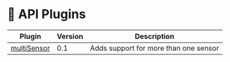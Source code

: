 # 🔌 API Plugins

| Plugin | Version | Description |
|--------|----------|------------|
|[multiSensor](https://github.com/Basicprogrammer10/WaterTemp/tree/multiSensor/plugins/multiSensor)|0.1|Adds support for more than one sensor|